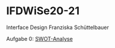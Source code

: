 # IFDWiSe20-21
Interface Design Franziska Schüttelbauer

Aufgabe 0: <a href="https://franzistb.github.io/IFDWiSe20-21/SWOT.pdf">SWOT-Analyse</a>
